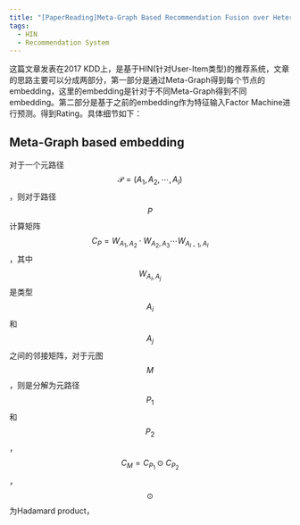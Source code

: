 ```yaml
---
title: "[PaperReading]Meta-Graph Based Recommendation Fusion over Heterogeneous Information Networks"
tags: 
  - HIN
  - Recommendation System
---
```

 
<script type="text/javascript" async
  src="https://cdnjs.cloudflare.com/ajax/libs/mathjax/2.7.1/MathJax.js?config=TeX-AMS-MML_HTMLorMML">
</script>
 
这篇文章发表在2017 KDD上，是基于HIN(针对User-Item类型)的推荐系统，文章的思路主要可以分成两部分，第一部分是通过Meta-Graph得到每个节点的embedding，这里的embedding是针对于不同Meta-Graph得到不同embedding。第二部分是基于之前的embedding作为特征输入Factor Machine进行预测。得到Rating。具体细节如下：

## Meta-Graph based embedding

对于一个元路径$$\mathcal{P}=(A_1,A_2,\cdots,A_l)$$，则对于路径$$P$$计算矩阵$$C_P=W_{A_1,A_2}\cdot W_{A_2,A_3}\cdots W_{A_{l-1},A_l}$$，其中$$W_{A_i,A_j}$$是类型$$A_i$$和$$A_j$$之间的邻接矩阵，对于元图$$M$$，则是分解为元路径$$P_1$$和$$P_2$$，$$C_M=C_{P_1}\odot C_{P_2}$$，$$\odot$$为Hadamard product，
